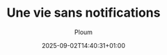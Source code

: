 ---
layout: post
title: "Une vie sans notifications"
link: https://ploum.net/2025-09-02-mudita.html
author: "Ploum"
published_date: "01/09/2025"
description: "Cet article parle de mon expérience avec le Mudita Kompakt, mais, n’étant pas lié à cette firme, je ne répondrai à aucune question concernant cet appareil ni le Hisense A5. Tout ce que j’ai à dire au sujet de cet appareil est dans ce billet. Pour le reste, voyez les nombreuses vidéos et articles sur le Web ou rejoignez le forum de Mudita."
language: "fr"
categories: "articles"
tags: "numérique"
og-tags: "numérique"
date: "2025-09-02T14:40:31+01:00"
permalink: /:categories/:year/:month/:day/:title/
---